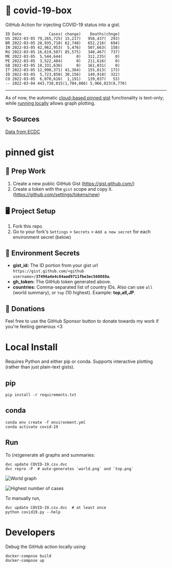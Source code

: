 # 🏥 covid-19-box

GitHub Action for injecting COVID-19 status into a gist.

```
ID Date            Cases( change)    Deaths(chnge)
US 2022-03-05 79,265,725( 15,217)   958,437(  293)
BR 2022-03-05 28,935,718( 62,748)   652,216(  694)
IN 2022-03-05 42,962,953(  5,476)   507,663(  158)
RU 2022-03-05 16,619,507( 85,575)   348,467(  737)
ME 2022-03-05  5,544,644(      0)   312,235(    0)
PE 2022-03-05  3,522,484(      0)   211,616(    0)
GB 2022-03-05 18,331,636(      0)   161,031(    0)
IT 2022-03-05 12,990,371( 41,364)   155,813(  173)
ID 2022-03-05  5,723,858( 30,156)   149,918(  322)
CO 2022-03-05  6,070,616(  1,191)   139,037(   53)
-- 2022-03-04 443,738,015(1,704,086) 5,966,023(8,770)
```

---

As of now, the automatic [cloud-based pinned gist](#pinned-gist) functionality is text-only;
while [running locally](#local-install) allows graph plotting.

## ✨ Sources

[Data from ECDC](https://www.ecdc.europa.eu/en/publications-data/download-todays-data-geographic-distribution-covid-19-cases-worldwide)

# pinned gist

## 🎒 Prep Work
1. Create a new public GitHub Gist (https://gist.github.com/)
1. Create a token with the `gist` scope and copy it. (https://github.com/settings/tokens/new)

## 🖥 Project Setup
1. Fork this repo
1. Go to your fork's `Settings` > `Secrets` > `Add a new secret` for each environment secret (below)

## 🤫 Environment Secrets
- **gist_id:** The ID portion from your gist url `https://gist.github.com/<github username>/`**`37496a4e4c84aed9711fbe3ec560888a`**.
- **gh_token:** The GitHub token generated above.
- **countries:** Comma-separated list of country IDs. Also can use `all` (world summary), or `top` (10 highest). Example: **top,all,JP**.

## 💸 Donations

Feel free to use the GitHub Sponsor button to donate towards my work if you're feeling generous <3

# Local Install

Requires Python and either pip or conda. Supports interactive plotting (rather than just plain-text gists).

## pip

```
pip install -r requirements.txt
```

## conda

```
conda env create -f environment.yml
conda activate covid-19
```

## Run

To (re)generate all graphs and summaries:

```
dvc update COVID-19.csv.dvc
dvc repro -P  # auto-generates `world.png` and `top.png`
```

![World graph](world.png)

![Highest number of cases](top.png)

To manually run,

```
dvc update COVID-19.csv.dvc  # at least once
python covid19.py --help
```

# Developers

Debug the GitHub action locally using:

```
docker-compose build
docker-compose up
```
